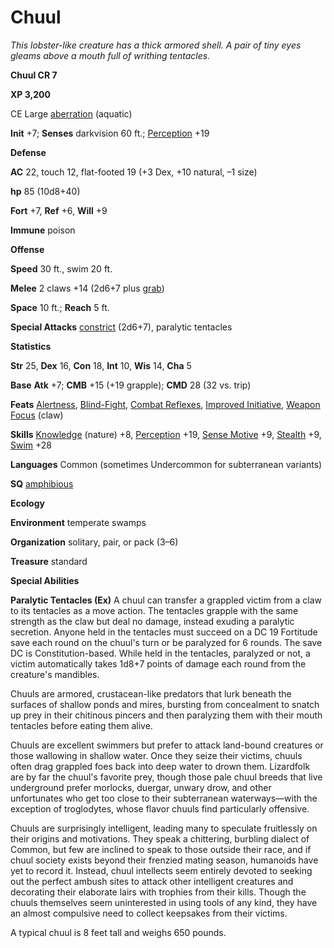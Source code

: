 # Chuul

_This lobster-like creature has a thick armored shell. A pair of tiny eyes gleams above a mouth full of writhing tentacles._

**Chuul CR 7**

**XP 3,200**

CE Large [aberration](creatureTypes.md#_aberration) (aquatic)

**Init** +7; **Senses** darkvision 60 ft.; [Perception](../skills/perception.md#_perception) +19

**Defense**

**AC** 22, touch 12, flat-footed 19 (+3 Dex, +10 natural, –1 size)

**hp** 85 (10d8+40)

**Fort** +7, **Ref** +6, **Will** +9

**Immune** poison

**Offense**

**Speed** 30 ft., swim 20 ft.

**Melee** 2 claws +14 (2d6+7 plus [grab](universalMonsterRules.md#_grab))

**Space** 10 ft.; **Reach** 5 ft.

**Special Attacks** [constrict](universalMonsterRules.md#_constrict) (2d6+7), paralytic tentacles

**Statistics**

**Str** 25, **Dex** 16, **Con** 18, **Int** 10, **Wis** 14, **Cha** 5

**Base**  **Atk** +7; **CMB** +15 (+19 grapple); **CMD** 28 (32 vs. trip)

**Feats** [Alertness](../feats.md#_alertness), [Blind-Fight](../feats.md#_blind-fight), [Combat Reflexes](../feats.md#_combat-reflexes), [Improved Initiative](../feats.md#_improved-initiative), [Weapon Focus](../feats.md#_weapon-focus) (claw)

**Skills** [Knowledge](../skills/knowledge.md#_knowledge) (nature) +8, [Perception](../skills/perception.md#_perception) +19, [Sense Motive](../skills/senseMotive.md#_sense-motive) +9, [Stealth](../skills/stealth.md#_stealth) +9, [Swim](../skills/swim.md#_swim) +28

**Languages** Common (sometimes Undercommon for subterranean variants)

**SQ** [amphibious](universalMonsterRules.md#_amphibious)

**Ecology**

**Environment** temperate swamps

**Organization** solitary, pair, or pack (3–6)

**Treasure** standard

**Special Abilities**

**Paralytic Tentacles (Ex)** A chuul can transfer a grappled victim from a claw to its tentacles as a move action. The tentacles grapple with the same strength as the claw but deal no damage, instead exuding a paralytic secretion. Anyone held in the tentacles must succeed on a DC 19 Fortitude save each round on the chuul's turn or be paralyzed for 6 rounds. The save DC is Constitution-based. While held in the tentacles, paralyzed or not, a victim automatically takes 1d8+7 points of damage each round from the creature's mandibles.

Chuuls are armored, crustacean-like predators that lurk beneath the surfaces of shallow ponds and mires, bursting from concealment to snatch up prey in their chitinous pincers and then paralyzing them with their mouth tentacles before eating them alive.

Chuuls are excellent swimmers but prefer to attack land-bound creatures or those wallowing in shallow water. Once they seize their victims, chuuls often drag grappled foes back into deep water to drown them. Lizardfolk are by far the chuul's favorite prey, though those pale chuul breeds that live underground prefer morlocks, duergar, unwary drow, and other unfortunates who get too close to their subterranean waterways—with the exception of troglodytes, whose flavor chuuls find particularly offensive.

Chuuls are surprisingly intelligent, leading many to speculate fruitlessly on their origins and motivations. They speak a chittering, burbling dialect of Common, but few are inclined to speak to those outside their race, and if chuul society exists beyond their frenzied mating season, humanoids have yet to record it. Instead, chuul intellects seem entirely devoted to seeking out the perfect ambush sites to attack other intelligent creatures and decorating their elaborate lairs with trophies from their kills. Though the chuuls themselves seem uninterested in using tools of any kind, they have an almost compulsive need to collect keepsakes from their victims.

A typical chuul is 8 feet tall and weighs 650 pounds.

